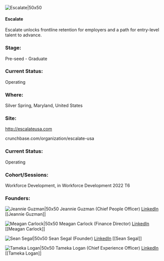 

![Escalate|50x50](https://res.cloudinary.com/crunchbase-production/image/upload/cafjhtjj219sfemaia4k)

#### Escalate
Escalate unlocks frontline retention for employers and a path for entry-level talent to advance.

### Stage: 
Pre-seed - Graduate 

### Current Status: 
Operating

### Where:
Silver Spring, Maryland, United States

### Site:
http://escalateusa.com



crunchbase.com/organization/escalate-usa

### Current Status: 
Operating

### Cohort/Sessions: 
Workforce Development, in Workforce Development 2022 T6

### Founders: 

![Jeannie Guzman|50x50]() Jeannie Guzman (Chief People Officer) [LinkedIn](https://linkedin.com/in/jeannieguzman22) [[Jeannie Guzman]]

![Meagan Carlock|50x50]() Meagan Carlock (Finance Director) [LinkedIn](https://linkedin.com/in/meagancarlock) [[Meagan Carlock]]

![Sean Segal|50x50]() Sean Segal (Founder) [LinkedIn](https://linkedin.com/in/sean-segal) [[Sean Segal]]

![Tameka Logan|50x50]() Tameka Logan (Chief Experience Officer) [LinkedIn](https://linkedin.com/in/tameka-logan-a535b915) [[Tameka Logan]]


